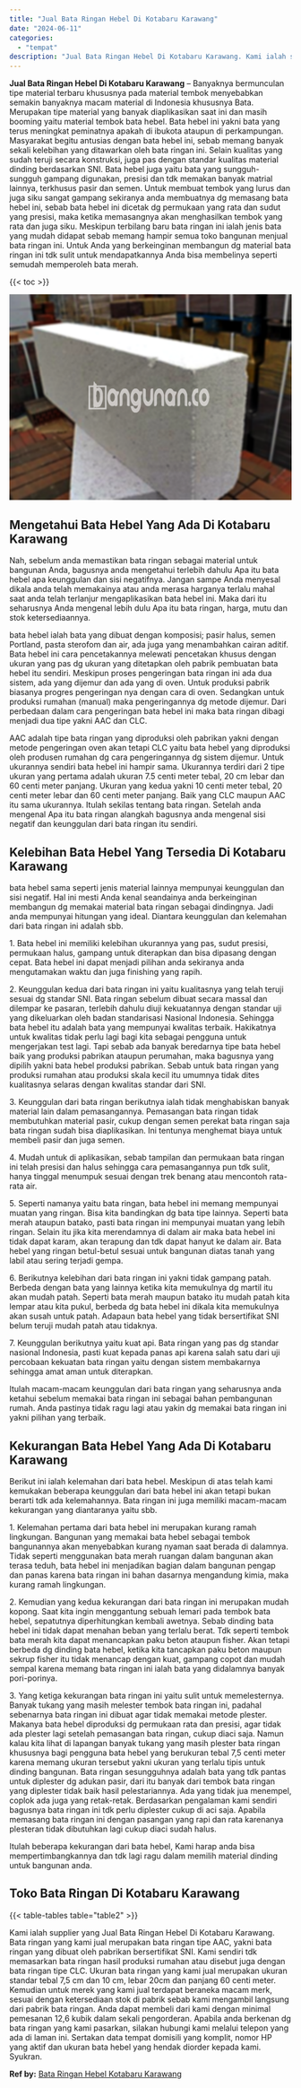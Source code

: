 ```yaml
---
title: "Jual Bata Ringan Hebel Di Kotabaru Karawang"
date: "2024-06-11"
categories: 
  - "tempat"
description: "Jual Bata Ringan Hebel Di Kotabaru Karawang. Kami ialah supplier yang Jual Bata Ringan Hebel Di Kotabaru Karawang. Bata ringan yang kami jual merupakan bata..."
---
```


**Jual Bata Ringan Hebel Di Kotabaru Karawang** – Banyaknya bermunculan tipe material terbaru khususnya pada material tembok menyebabkan semakin banyaknya macam material di Indonesia khususnya Bata. Merupakan tipe material yang banyak diaplikasikan saat ini dan masih booming yaitu material tembok bata hebel. Bata hebel ini yakni bata yang terus meningkat peminatnya apakah di ibukota ataupun di perkampungan. Masyarakat begitu antusias dengan bata hebel ini, sebab memang banyak sekali kelebihan yang ditawarkan oleh bata ringan ini. Selain kualitas yang sudah teruji secara konstruksi, juga pas dengan standar kualitas material dinding berdasarkan SNI. Bata hebel juga yaitu bata yang sungguh-sungguh gampang digunakan, presisi dan tdk memakan banyak matrial lainnya, terkhusus pasir dan semen. Untuk membuat tembok yang lurus dan juga siku sangat gampang sekiranya anda membuatnya dg memasang bata hebel ini, sebab bata hebel ini dicetak dg permukaan yang rata dan sudut yang presisi, maka ketika memasangnya akan menghasilkan tembok yang rata dan juga siku. Meskipun terbilang baru bata ringan ini ialah jenis bata yang mudah didapat sebab memang hampir semua toko bangunan menjual bata ringan ini. Untuk Anda yang berkeinginan membangun dg material bata ringan ini tdk sulit untuk mendapatkannya Anda bisa membelinya seperti semudah memperoleh bata merah.

{{< toc >}}

![Jual Bata Ringan Hebel Di Kotabaru Karawang](/images/jual-hebel-murah-30.png)

## Mengetahui Bata Hebel Yang Ada Di Kotabaru Karawang

Nah, sebelum anda memastikan bata ringan sebagai material untuk bangunan Anda, bagusnya anda mengetahui terlebih dahulu Apa itu bata hebel apa keunggulan dan sisi negatifnya. Jangan sampe Anda menyesal dikala anda telah memakainya atau anda merasa harganya terlalu mahal saat anda telah terlanjur mengaplikasikan bata hebel ini. Maka dari itu seharusnya Anda mengenal lebih dulu Apa itu bata ringan, harga, mutu dan stok ketersediaannya.

bata hebel ialah bata yang dibuat dengan komposisi; pasir halus, semen Portland, pasta sterofom dan air, ada juga yang menambahkan cairan aditif. Bata hebel ini cara pencetakannya melewati pencetakan khusus dengan ukuran yang pas dg ukuran yang ditetapkan oleh pabrik pembuatan bata hebel itu sendiri. Meskipun proses pengeringan bata ringan ini ada dua sistem, ada yang dijemur dan ada yang di oven. Untuk produksi pabrik biasanya progres pengeringan nya dengan cara di oven. Sedangkan untuk produksi rumahan (manual) maka pengeringannya dg metode dijemur. Dari perbedaan dalam cara pengeringan bata hebel ini maka bata ringan dibagi menjadi dua tipe yakni AAC dan CLC.

AAC adalah tipe bata ringan yang diproduksi oleh pabrikan yakni dengan metode pengeringan oven akan tetapi CLC yaitu bata hebel yang diproduksi oleh produsen rumahan dg cara pengeringannya dg sistem dijemur. Untuk ukurannya sendiri bata hebel ini hampir sama. Ukurannya terdiri dari 2 tipe ukuran yang pertama adalah ukuran 7.5 centi meter tebal, 20 cm lebar dan 60 centi meter panjang. Ukuran yang kedua yakni 10 centi meter tebal, 20 centi meter lebar dan 60 centi meter panjang. Baik yang CLC maupun AAC itu sama ukurannya. Itulah sekilas tentang bata ringan. Setelah anda mengenal Apa itu bata ringan alangkah bagusnya anda mengenal sisi negatif dan keunggulan dari bata ringan itu sendiri.

## Kelebihan Bata Hebel Yang Tersedia Di Kotabaru Karawang

bata hebel sama seperti jenis material lainnya mempunyai keunggulan dan sisi negatif. Hal ini mesti Anda kenal seandainya anda berkeinginan membangun dg memakai material bata ringan sebagai dindingnya. Jadi anda mempunyai hitungan yang ideal. Diantara keunggulan dan kelemahan dari bata ringan ini adalah sbb.

1\. Bata hebel ini memiliki kelebihan ukurannya yang pas, sudut presisi, permukaan halus, gampang untuk diterapkan dan bisa dipasang dengan cepat. Bata hebel ini dapat menjadi pilihan anda sekiranya anda mengutamakan waktu dan juga finishing yang rapih.

2\. Keunggulan kedua dari bata ringan ini yaitu kualitasnya yang telah teruji sesuai dg standar SNI. Bata ringan sebelum dibuat secara massal dan dilempar ke pasaran, terlebih dahulu diuji kekuatannya dengan standar uji yang dikeluarkan oleh badan standarisasi Nasional Indonesia. Sehingga bata hebel itu adalah bata yang mempunyai kwalitas terbaik. Hakikatnya untuk kwalitas tidak perlu lagi bagi kita sebagai pengguna untuk mengerjakan test lagi. Tapi sebab ada banyak beredarnya tipe bata hebel baik yang produksi pabrikan ataupun perumahan, maka bagusnya yang dipilih yakni bata hebel produksi pabrikan. Sebab untuk bata ringan yang produksi rumahan atau produksi skala kecil itu umumnya tidak dites kualitasnya selaras dengan kwalitas standar dari SNI.

3\. Keunggulan dari bata ringan berikutnya ialah tidak menghabiskan banyak material lain dalam pemasangannya. Pemasangan bata ringan tidak membutuhkan material pasir, cukup dengan semen perekat bata ringan saja bata ringan sudah bisa diaplikasikan. Ini tentunya menghemat biaya untuk membeli pasir dan juga semen.

4\. Mudah untuk di aplikasikan, sebab tampilan dan permukaan bata ringan ini telah presisi dan halus sehingga cara pemasangannya pun tdk sulit, hanya tinggal menumpuk sesuai dengan trek benang atau mencontoh rata-rata air.

5\. Seperti namanya yaitu bata ringan, bata hebel ini memang mempunyai muatan yang ringan. Bisa kita bandingkan dg bata tipe lainnya. Seperti bata merah ataupun batako, pasti bata ringan ini mempunyai muatan yang lebih ringan. Selain itu jika kita merendamnya di dalam air maka bata hebel ini tidak dapat karam, akan terapung dan tdk dapat hanyut ke dalam air. Bata hebel yang ringan betul-betul sesuai untuk bangunan diatas tanah yang labil atau sering terjadi gempa.

6\. Berikutnya kelebihan dari bata ringan ini yakni tidak gampang patah. Berbeda dengan bata yang lainnya ketika kita memukulnya dg martil itu akan mudah patah. Seperti bata merah maupun batako itu mudah patah kita lempar atau kita pukul, berbeda dg bata hebel ini dikala kita memukulnya akan susah untuk patah. Adapaun bata hebel yang tidak bersertifikat SNI belum teruji mudah patah atau tidaknya.

7\. Keunggulan berikutnya yaitu kuat api. Bata ringan yang pas dg standar nasional Indonesia, pasti kuat kepada panas api karena salah satu dari uji percobaan kekuatan bata ringan yaitu dengan sistem membakarnya sehingga amat aman untuk diterapkan.

Itulah macam-macam keunggulan dari bata ringan yang seharusnya anda ketahui sebelum memakai bata ringan ini sebagai bahan pembangunan rumah. Anda pastinya tidak ragu lagi atau yakin dg memakai bata ringan ini yakni pilihan yang terbaik.

## Kekurangan Bata Hebel Yang Ada Di Kotabaru Karawang

Berikut ini ialah kelemahan dari bata hebel. Meskipun di atas telah kami kemukakan beberapa keunggulan dari bata hebel ini akan tetapi bukan berarti tdk ada kelemahannya. Bata ringan ini juga memiliki macam-macam kekurangan yang diantaranya yaitu sbb.

1\. Kelemahan pertama dari bata hebel ini merupakan kurang ramah lingkungan. Bangunan yang memakai bata hebel sebagai tembok bangunannya akan menyebabkan kurang nyaman saat berada di dalamnya. Tidak seperti menggunakan bata merah ruangan dalam bangunan akan terasa teduh, bata hebel ini menjadikan bagian dalam bangunan pengap dan panas karena bata ringan ini bahan dasarnya mengandung kimia, maka kurang ramah lingkungan.

2\. Kemudian yang kedua kekurangan dari bata ringan ini merupakan mudah kopong. Saat kita ingin menggantung sebuah lemari pada tembok bata hebel, sepatutnya diperhitungkan kembali awetnya. Sebab dinding bata hebel ini tidak dapat menahan beban yang terlalu berat. Tdk seperti tembok bata merah kita dapat menancapkan paku beton ataupun fisher. Akan tetapi berbeda dg dinding bata hebel, ketika kita tancapkan paku beton maupun sekrup fisher itu tidak menancap dengan kuat, gampang copot dan mudah sempal karena memang bata ringan ini ialah bata yang didalamnya banyak pori-porinya.

3\. Yang ketiga kekurangan bata ringan ini yaitu sulit untuk memelesternya. Banyak tukang yang masih melester tembok bata ringan ini, padahal sebenarnya bata ringan ini dibuat agar tidak memakai metode plester. Makanya bata hebel diproduksi dg permukaan rata dan presisi, agar tidak ada plester lagi setelah pemasangan bata ringan, cukup diaci saja. Namun kalau kita lihat di lapangan banyak tukang yang masih plester bata ringan khususnya bagi pengguna bata hebel yang berukuran tebal 7,5 centi meter karena memang ukuran tersebut yakni ukuran yang terlalu tipis untuk dinding bangunan. Bata ringan sesungguhnya adalah bata yang tdk pantas untuk diplester dg adukan pasir, dari itu banyak dari tembok bata ringan yang diplester tidak baik hasil pelestariannya. Ada yang tidak jua menempel, coplok ada juga yang retak-retak. Berdasarkan pengalaman kami sendiri bagusnya bata ringan ini tdk perlu diplester cukup di aci saja. Apabila memasang bata ringan ini dengan pasangan yang rapi dan rata karenanya plesteran tidak dibutuhkan lagi cukup diaci sudah halus.

Itulah beberapa kekurangan dari bata hebel, Kami harap anda bisa mempertimbangkannya dan tdk lagi ragu dalam memilih material dinding untuk bangunan anda.

## Toko Bata Ringan Di Kotabaru Karawang

{{< table-tables table="table2" >}}

Kami ialah supplier yang Jual Bata Ringan Hebel Di Kotabaru Karawang. Bata ringan yang kami jual merupakan bata ringan tipe AAC, yakni bata ringan yang dibuat oleh pabrikan bersertifikat SNI. Kami sendiri tdk memasarkan bata ringan hasil produksi rumahan atau disebut juga dengan bata ringan tipe CLC. Ukuran bata ringan yang kami jual merupakan ukuran standar tebal 7,5 cm dan 10 cm, lebar 20cm dan panjang 60 centi meter. Kemudian untuk merek yang kami jual terdapat beraneka macam merk, sesuai dengan ketersediaan stok di pabrik sebab kami mengambil langsung dari pabrik bata ringan. Anda dapat membeli dari kami dengan minimal pemesanan 12,6 kubik dalam sekali pengorderan. Apabila anda berkenan dg bata ringan yang kami pasarkan, silakan hubungi kami melalui telepon yang ada di laman ini. Sertakan data tempat domisili yang komplit, nomor HP yang aktif dan ukuran bata hebel yang hendak diorder kepada kami. Syukran.

**Ref by:** [Bata Ringan Hebel Kotabaru Karawang](https://id.wikipedia.org/wiki/Bata)
